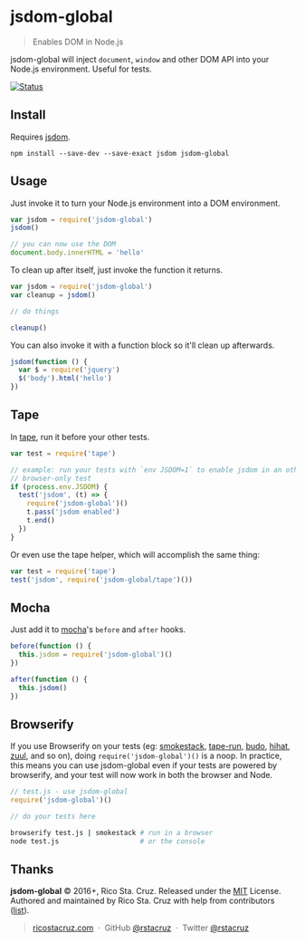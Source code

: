 # jsdom-global

> Enables DOM in Node.js

jsdom-global will inject `document`, `window` and other DOM API into your Node.js environment. Useful for tests.

[![Status](https://travis-ci.org/rstacruz/jsdom-global.svg?branch=master)](https://travis-ci.org/rstacruz/jsdom-global "See test builds")

## Install

Requires [jsdom][].

```
npm install --save-dev --save-exact jsdom jsdom-global
```

[jsdom]: https://github.com/tmpvar/jsdom

## Usage

Just invoke it to turn your Node.js environment into a DOM environment.

```js
var jsdom = require('jsdom-global')
jsdom()

// you can now use the DOM
document.body.innerHTML = 'hello'
```

To clean up after itself, just invoke the function it returns.

```js
var jsdom = require('jsdom-global')
var cleanup = jsdom()

// do things

cleanup()
```

You can also invoke it with a function block so it'll clean up afterwards.

```js
jsdom(function () {
  var $ = require('jquery')
  $('body').html('hello')
})
```

## Tape

In [tape][], run it before your other tests.

```js
var test = require('tape')

// example: run your tests with `env JSDOM=1` to enable jsdom in an otherwise
// browser-only test
if (process.env.JSDOM) {
  test('jsdom', (t) => {
    require('jsdom-global')()
    t.pass('jsdom enabled')
    t.end()
  })
}
```

Or even use the tape helper, which will accomplish the same thing:

```js
var test = require('tape')
test('jsdom', require('jsdom-global/tape')())
```

## Mocha

Just add it to [mocha]'s `before` and `after` hooks.

```js
before(function () {
  this.jsdom = require('jsdom-global')()
})

after(function () {
  this.jsdom()
})
```

[tape]: https://github.com/substack/tape
[mocha]: https://mochajs.org/

## Browserify

If you use Browserify on your tests (eg: [smokestack], [tape-run], [budo], [hihat], [zuul], and so on), doing `require('jsdom-global')()` is a noop. In practice, this means you can use jsdom-global even if your tests are powered by browserify, and your test will now work in both the browser and Node.

[zuul]: https://www.npmjs.com/package/zuul
[tape-run]: https://www.npmjs.com/package/tape-run
[budo]: https://github.com/mattdesl/budo
[hihat]: https://www.npmjs.com/package/hihat
[smokestack]: https://www.npmjs.com/package/smokestack

```js
// test.js - use jsdom-global
require('jsdom-global')()

// do your tests here
```

```sh
browserify test.js | smokestack # run in a browser
node test.js                    # or the console
```

## Thanks

**jsdom-global** © 2016+, Rico Sta. Cruz. Released under the [MIT] License.<br>
Authored and maintained by Rico Sta. Cruz with help from contributors ([list][contributors]).

> [ricostacruz.com](http://ricostacruz.com) &nbsp;&middot;&nbsp;
> GitHub [@rstacruz](https://github.com/rstacruz) &nbsp;&middot;&nbsp;
> Twitter [@rstacruz](https://twitter.com/rstacruz)

[MIT]: http://mit-license.org/
[contributors]: http://github.com/rstacruz/jsdom-global/contributors

